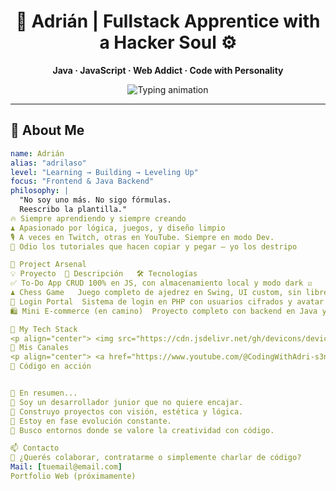<!-- READ THE README 😎 -->

<h1 align="center">🧪 Adrián | Fullstack Apprentice with a Hacker Soul ⚙️</h1>

<p align="center"><strong>Java · JavaScript · Web Addict · Code with Personality</strong></p>

<p align="center">
  <img src="https://readme-typing-svg.demolab.com?font=Fira+Code&pause=800&color=00FFD5&vCenter=true&center=true&width=460&lines=Breaking+Tutorials+Since+2024;From+Chess+Boards+to+E-Commerce;I+Code+With+Passion+%26+Purpose" alt="Typing animation" />
</p>

---

## 🧬 About Me

```yaml
name: Adrián
alias: "adrilaso"
level: "Learning → Building → Leveling Up"
focus: "Frontend & Java Backend"
philosophy: |
  "No soy uno más. No sigo fórmulas.
  Reescribo la plantilla."
🔥 Siempre aprendiendo y siempre creando
♟️ Apasionado por lógica, juegos, y diseño limpio
🎙️ A veces en Twitch, otras en YouTube. Siempre en modo Dev.
🚨 Odio los tutoriales que hacen copiar y pegar — yo los destripo

🧠 Project Arsenal
💡 Proyecto	🚀 Descripción	🛠️ Tecnologías
✅ To-Do App	CRUD 100% en JS, con almacenamiento local y modo dark ☑️	HTML · CSS · JavaScript
♟️ Chess Game	Juego completo de ajedrez en Swing, UI custom, sin librerías	Java · OOP · Swing
🔐 Login Portal	Sistema de login en PHP con usuarios cifrados y avatar dinámico	PHP · MySQL · HTML
🛍️ Mini E-commerce (en camino)	Proyecto completo con backend en Java y frontend visual	Java · HTML/CSS · JS · DB

🔧 My Tech Stack
<p align="center"> <img src="https://cdn.jsdelivr.net/gh/devicons/devicon/icons/java/java-original.svg" width="40"/> <img src="https://cdn.jsdelivr.net/gh/devicons/devicon/icons/javascript/javascript-original.svg" width="40"/> <img src="https://cdn.jsdelivr.net/gh/devicons/devicon/icons/html5/html5-original.svg" width="40"/> <img src="https://cdn.jsdelivr.net/gh/devicons/devicon/icons/css3/css3-original.svg" width="40"/> <img src="https://cdn.jsdelivr.net/gh/devicons/devicon/icons/php/php-original.svg" width="40"/> <img src="https://cdn.jsdelivr.net/gh/devicons/devicon/icons/mysql/mysql-original.svg" width="40"/> <img src="https://cdn.jsdelivr.net/gh/devicons/devicon/icons/git/git-original.svg" width="40"/> <img src="https://cdn.jsdelivr.net/gh/devicons/devicon/icons/vscode/vscode-original.svg" width="40"/> </p>
🔗 Mis Canales
<p align="center"> <a href="https://www.youtube.com/@CodingWithAdri-s3n" target="_blank"> <img src="https://img.shields.io/badge/Youtube-Adrilaso-red?style=for-the-badge&logo=youtube" /> </a> <a href="https://www.twitch.tv/adrilaso676" target="_blank"> <img src="https://img.shields.io/badge/Twitch-Stream+On-purple?style=for-the-badge&logo=twitch" /> </a> <a href="https://discord.gg/xhMXRTYA" target="_blank"> <img src="https://img.shields.io/badge/Discord-Dev+Hangout-7289DA?style=for-the-badge&logo=discord" /> </a> </p>
🧨 Código en acción


🧭 En resumen...
🎯 Soy un desarrollador junior que no quiere encajar.
🎨 Construyo proyectos con visión, estética y lógica.
🧪 Estoy en fase evolución constante.
💼 Busco entornos donde se valore la creatividad con código.

📫 Contacto
📨 ¿Querés colaborar, contratarme o simplemente charlar de código?
Mail: [tuemail@email.com]
Portfolio Web (próximamente)

